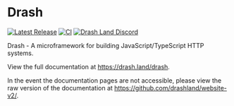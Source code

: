 # Drash

[![Latest Release](https://img.shields.io/github/release/drashland/drash.svg?color=bright_green&label=latest)](https://github.com/drashland/drash/releases/latest)
[![CI](https://img.shields.io/github/actions/workflow/status/drashland/drash/master.yml?branch=main&label=branch:main)](https://github.com/drashland/drash/actions/workflows/master.yml?query=branch%3Amain)
[![Drash Land Discord](https://img.shields.io/badge/discord-join-blue?logo=discord)](https://discord.gg/RFsCSaHRWK)

Drash - A microframework for building JavaScript/TypeScript HTTP systems.

View the full documentation at https://drash.land/drash.

In the event the documentation pages are not accessible, please view the raw version of the documentation at https://github.com/drashland/website-v2/.
